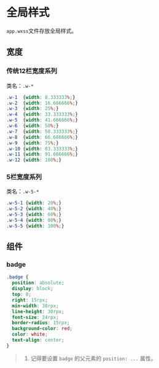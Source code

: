 # 全局样式

`app.wxss`文件存放全局样式。

## 宽度

### 传统12栏宽度系列

类名：`.w-*`

```css
.w-1  {width: 8.333333%;}
.w-2  {width: 16.666666%;}
.w-3  {width: 25%;}
.w-4  {width: 33.333333%;}
.w-5  {width: 41.666666%;}
.w-6  {width: 50%;}
.w-7  {width: 58.333333%;}
.w-8  {width: 66.666666%;}
.w-9  {width: 75%;}
.w-10 {width: 83.333333%;}
.w-11 {width: 91.666666%;}
.w-12 {width: 100%;}
```

### 5栏宽度系列

类名：`.w-5-*`

```css
.w-5-1 {width: 20%;}
.w-5-2 {width: 40%;}
.w-5-3 {width: 60%;}
.w-5-4 {width: 80%;}
.w-5-5 {width: 100%;}
```

## 组件

### badge

```css
.badge {
  position: absolute;
  display: block;
  top: 0;
  right: 15rpx;
  min-width: 30rpx;
  line-height: 30rpx;
  font-size: 24rpx;
  border-radius: 15rpx;
  background-color: red;
  color: white;
  text-align: center;
}
```

> 1. 记得要设置 `badge` 的父元素的 `position: ...` 属性。